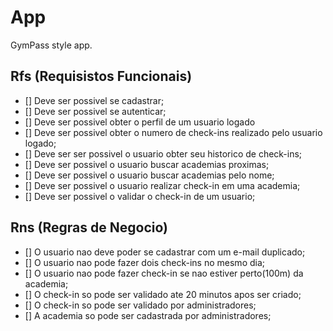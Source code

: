 # App

GymPass style app.

## Rfs (Requisistos Funcionais)

- [] Deve ser possivel se cadastrar;
- [] Deve ser possivel se autenticar;
- [] Deve ser possivel obter o perfil de um usuario logado
- [] Deve ser possivel obter o numero de check-ins realizado pelo usuario logado;
- [] Deve ser ser possivel o usuario obter seu historico de check-ins;
- [] Deve ser possivel o usuario buscar academias proximas;
- [] Deve ser possivel o usuario buscar academias pelo nome;
- [] Deve ser possivel o usuario realizar check-in em uma academia;
- [] Deve ser possivel o validar o check-in de um usuario;

## Rns (Regras de Negocio)

- [] O usuario nao deve poder se cadastrar com um e-mail duplicado;
- [] O usuario nao pode fazer dois check-ins no mesmo dia;
- [] O usuario nao pode fazer check-in se nao estiver perto(100m) da academia;
- [] O check-in so pode ser validado ate 20 minutos apos ser criado;
- [] O check-in so pode ser validado por administradores;
- [] A academia so pode ser cadastrada por administradores;
